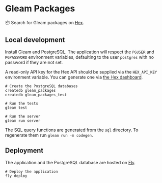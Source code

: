 # Gleam Packages

📦 Search for Gleam packages on [Hex](https://hex.pm).

## Local development

Install Gleam and PostgreSQL. The application will respect the `PGUSER` and
`PGPASSWORD` environment variables, defaulting to the user `postgres` with no
password if they are not set.

A read-only API key for the Hex API should be supplied via the `HEX_API_KEY`
environment variable. You can generate one via [the Hex dashboard](https://hex.pm/dashboard/keys).

```shell
# Create the PostgreSQL databases
createdb gleam_packages
createdb gleam_packages_test

# Run the tests
gleam test

# Run the server
gleam run server
```

The SQL query functions are generated from the `sql` directory. To regenerate
them run `gleam run -m codegen`.

## Deployment

The application and the PostgreSQL database are hosted on [Fly](https://fly.io).

```shell
# Deploy the application
fly deploy
```
